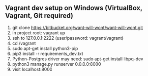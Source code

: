 ## Vagrant dev setup on Windows (VirtualBox, Vagrant, Git required)
1) git clone https://bitbucket.org/want-will-wont/want-will-wont.git
2) in project root: vagrant up
3) ssh to 127.0.0.1:2222 (user/password: vagrant/vagrant)
4) cd /vagrant
5) sudo apt-get install python3-pip
6) pip3 install -r requirements_dev.txt
7) Python-Postgres driver may need: sudo apt-get install libpq-dev
8) python3 manage.py runserver 0.0.0.0:8000
9) visit localhost:8000



